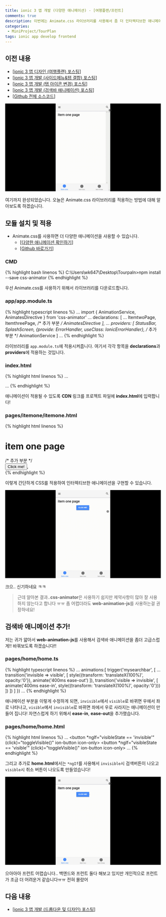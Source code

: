 ```yaml
---
title: ionic 3 앱 개발 (다양한 애니메이션) - [여행플랜/프런트]
comments: true
description: 이번에는 Animate.css 라이브러리를 사용해서 좀 더 인터렉티브한 애니메이션을 다뤄보는 방법에 대해 포스팅을 해보도록 하겠습니다.
categories:
 - MiniProject/TourPlan
tags: ionic app develop frontend
---
```


## 이전 내용

- [[ionic 3 앱 디자인 (여행플랜) 포스팅](https://wkddnjset.github.io/miniproject/tourplan/2018/02/03/ionic3-tourplan-project-01/)]
- [[ionic 3 앱 개발 (사이드메뉴&탭 결합) 포스팅](https://wkddnjset.github.io/miniproject/tourplan/2018/02/04/ionic3-tourplan-project-02/)]
- [[ionic 3 앱 개발 (탭 아이콘 변경) 포스팅](https://wkddnjset.github.io/miniproject/tourplan/2018/02/05/ionic3-tourplan-project-03/)]
- [[ionic 3 앱 개발 (검색바 애니메이션) 포스팅](https://wkddnjset.github.io/miniproject/tourplan/2018/02/06/ionic3-tourplan-project-04/)]
- [[Github 전체 소스코드](https://github.com/wkddnjset/MiniProject-TourPlan)]

![gif-02](https://raw.githubusercontent.com/wkddnjset/wkddnjset.github.io/master/_posts/images/2018-02-06/gif_02.gif)

여기까지 완성되었습니다. 오늘은 Animate.css 라이브러리를 적용하는 방법에 대해 알아보도록 하겠습니다.

## 모듈 설치 및 적용

- Animate.css를 사용하면 더 다양한 애니메이션을 사용할 수 있습니다.
  + [[다양한 애니메이션 확인하기](https://daneden.github.io/animate.css/)]
  + [[Github 바로가기](https://github.com/daneden/animate.css/)]

### CMD

{% highlight bash linenos %}
C:\Users\wk647\Desktop\Tourpaln>npm install --save css-animator 
{% endhighlight %}

우선 Animate.css를 사용하기 위해서 라이브러리를 다운로드합니다.

### app/app.module.ts

{% highlight typescript linenos %}
...
import { AnimationService, AnimatesDirective } from 'css-animator'
...
  declarations: [
    ...
    ItemtwoPage,
    ItemthreePage,
    /* 추가 부분 */
    AnimatesDirective
  ],
...
  providers: [
    StatusBar,
    SplashScreen,
    {provide: ErrorHandler, useClass: IonicErrorHandler},
    /* 추가 부분 */
    AnimationService
  ]
...
{% endhighlight %}

라이브러리를 `app.module.ts`에 적용시켜줍니다. 여기서 각각 항목을 **declarations**과 **providers**에 적용하는 것입니다. 

### index.html

{% highlight html linenos %}
...
<link rel="stylesheet" href="https://cdnjs.cloudflare.com/ajax/libs/animate.css/3.5.2/animate.min.css">
...
{% endhighlight %}

애니메이션이 적용될 수 있도록 **CDN** 링크를 프로젝트 파일에 **index.html**에 입력합니다!

### pages/itemone/itemone.html

{% highlight html linenos %}
<ion-content padding>
<h1>item one page</h1>
/* 추가 부분 */
<div animates #animation="animates" text-center>
    <button ion-button (click)="animation.start({type:'wobble', duration:'1000'})">Click me!</button>, 
</div>

</ion-content>
{% endhighlight %}

이렇게 간단하게 CSS를 적용하여 인터렉티브한 애니메이션을 구현할 수 있습니다.

![result-01](https://raw.githubusercontent.com/wkddnjset/wkddnjset.github.io/master/_posts/images/2018-02-07/result_01.gif)

크으.. 신기하네요 ㅋㅋ

> 근데 알아본 결과..**css-animator**은 사용하기 쉽지만 제약사항이 많아 잘 사용하지 않는다고 합니다 ㅠㅠ 좀 어렵더라도 **web-animation-js**를 사용하는걸 권장하네요!

## 검색바 애니메이션 추가!

저는 귀가 얇아서 **web-animation-js**를 사용해서 검색바 애니메이션을 좀더 고급스럽게!! 바꿔보도록 하겠습니다!!

### pages/home/home.ts

{% highlight typescript linenos %}
...
animations:[
    trigger('mysearchbar', [
        ...
        transition('invisible => visible', [
            style({transform: 'translateX(100%)', opacity:'0'}),
            animate('400ms ease-out')
          ]),
        transition('visible => invisible', [
            animate('400ms ease-in', style({transform: 'translateX(100%)', opacity:'0'}))
          ])
      ])
  ]
})
...
{% endhighlight %}

애니메이션 부분을 이렇게 수정하게 되면, `invisible`에서 `visible`로 바뀌면 우에서 좌로 나타나고, `visible`에서 `invisible`로 바뀌면 좌에서 우로 사라지는 애니메이션이 만들어 집니다! 자연스럽게 하기 위해서 **ease-in**, **ease-out**을 추가했습니다.

### pages/home/home.html

{% highlight html linenos %}
...
<ion-buttons right>
  <button *ngIf="visibleState == 'invisible'" (click)="toggleVisible()" ion-button icon-only>
    <ion-icon name='search-icon'></ion-icon>
  </button>
  <button *ngIf="visibleState == 'visible'" (click)="toggleVisible()" ion-button icon-only>
    <ion-icon name='close'></ion-icon>
  </button>
</ion-buttons>
...
{% endhighlight %}

그리고 추가로 **home.html**에서는 `*ngIf`를 사용해서 `invisible`시 검색버튼이 나오고 `visible`시 취소 버튼이 나오도록 만들었습니다!

![result-02](https://raw.githubusercontent.com/wkddnjset/wkddnjset.github.io/master/_posts/images/2018-02-07/result_02.gif)

으아아아 프런트 어렵습니다.. 백엔드와 프런트 둘다 해보고 있지만 개인적으로 프런트가 조금 더 어려운거 같습니다ㅠㅠ 전혀 몰랐어

## 다음 내용

- [[ionic 3 앱 개발 (드롭다운 및 디자인) 포스팅](https://wkddnjset.github.io/miniproject/tourplan/2018/02/09/ionic3-tourplan-project-06)]
